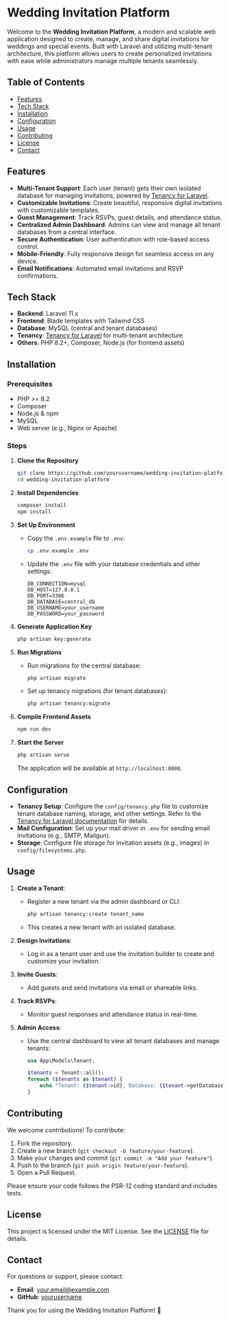 # Wedding Invitation Platform

Welcome to the **Wedding Invitation Platform**, a modern and scalable web application designed to create, manage, and share digital invitations for weddings and special events. Built with Laravel and utilizing multi-tenant architecture, this platform allows users to create personalized invitations with ease while administrators manage multiple tenants seamlessly.

## Table of Contents

-   [Features](#features)
-   [Tech Stack](#tech-stack)
-   [Installation](#installation)
-   [Configuration](#configuration)
-   [Usage](#usage)
-   [Contributing](#contributing)
-   [License](#license)
-   [Contact](#contact)

## Features

-   **Multi-Tenant Support**: Each user (tenant) gets their own isolated database for managing invitations, powered by [Tenancy for Laravel](https://tenancyforlaravel.com/).
-   **Customizable Invitations**: Create beautiful, responsive digital invitations with customizable templates.
-   **Guest Management**: Track RSVPs, guest details, and attendance status.
-   **Centralized Admin Dashboard**: Admins can view and manage all tenant databases from a central interface.
-   **Secure Authentication**: User authentication with role-based access control.
-   **Mobile-Friendly**: Fully responsive design for seamless access on any device.
-   **Email Notifications**: Automated email invitations and RSVP confirmations.

## Tech Stack

-   **Backend**: Laravel 11.x
-   **Frontend**: Blade templates with Tailwind CSS
-   **Database**: MySQL (central and tenant databases)
-   **Tenancy**: [Tenancy for Laravel](https://tenancyforlaravel.com/) for multi-tenant architecture
-   **Others**: PHP 8.2+, Composer, Node.js (for frontend assets)

## Installation

### Prerequisites

-   PHP >= 8.2
-   Composer
-   Node.js & npm
-   MySQL
-   Web server (e.g., Nginx or Apache)

### Steps

1. **Clone the Repository**

    ```bash
    git clone https://github.com/yourusername/wedding-invitation-platform.git
    cd wedding-invitation-platform
    ```

2. **Install Dependencies**

    ```bash
    composer install
    npm install
    ```

3. **Set Up Environment**

    - Copy the `.env.example` file to `.env`:
        ```bash
        cp .env.example .env
        ```
    - Update the `.env` file with your database credentials and other settings:
        ```env
        DB_CONNECTION=mysql
        DB_HOST=127.0.0.1
        DB_PORT=3306
        DB_DATABASE=central_db
        DB_USERNAME=your_username
        DB_PASSWORD=your_password
        ```

4. **Generate Application Key**

    ```bash
    php artisan key:generate
    ```

5. **Run Migrations**

    - Run migrations for the central database:
        ```bash
        php artisan migrate
        ```
    - Set up tenancy migrations (for tenant databases):
        ```bash
        php artisan tenancy:migrate
        ```

6. **Compile Frontend Assets**

    ```bash
    npm run dev
    ```

7. **Start the Server**
    ```bash
    php artisan serve
    ```
    The application will be available at `http://localhost:8000`.

## Configuration

-   **Tenancy Setup**: Configure the `config/tenancy.php` file to customize tenant database naming, storage, and other settings. Refer to the [Tenancy for Laravel documentation](https://tenancyforlaravel.com/docs/v3/) for details.
-   **Mail Configuration**: Set up your mail driver in `.env` for sending email invitations (e.g., SMTP, Mailgun).
-   **Storage**: Configure file storage for invitation assets (e.g., images) in `config/filesystems.php`.

## Usage

1. **Create a Tenant**:

    - Register a new tenant via the admin dashboard or CLI:
        ```bash
        php artisan tenancy:create tenant_name
        ```
    - This creates a new tenant with an isolated database.

2. **Design Invitations**:

    - Log in as a tenant user and use the invitation builder to create and customize your invitation.

3. **Invite Guests**:

    - Add guests and send invitations via email or shareable links.

4. **Track RSVPs**:

    - Monitor guest responses and attendance status in real-time.

5. **Admin Access**:

    - Use the central dashboard to view all tenant databases and manage tenants:

        ```php
        use App\Models\Tenant;

        $tenants = Tenant::all();
        foreach ($tenants as $tenant) {
            echo "Tenant: {$tenant->id}, Database: {$tenant->getDatabaseName()}\n";
        }
        ```

## Contributing

We welcome contributions! To contribute:

1. Fork the repository.
2. Create a new branch (`git checkout -b feature/your-feature`).
3. Make your changes and commit (`git commit -m "Add your feature"`).
4. Push to the branch (`git push origin feature/your-feature`).
5. Open a Pull Request.

Please ensure your code follows the PSR-12 coding standard and includes tests.

## License

This project is licensed under the MIT License. See the [LICENSE](LICENSE) file for details.

## Contact

For questions or support, please contact:

-   **Email**: your.email@example.com
-   **GitHub**: [yourusername](https://github.com/yourusername)

Thank you for using the Wedding Invitation Platform! 🎉
